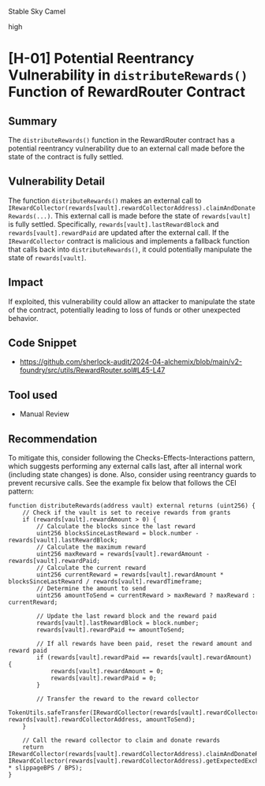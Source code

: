 Stable Sky Camel

high

# [H-01] Potential Reentrancy Vulnerability in `distributeRewards()` Function of RewardRouter Contract

## Summary

The `distributeRewards()` function in the RewardRouter contract has a potential reentrancy vulnerability due to an external call made before the state of the contract is fully settled.

## Vulnerability Detail

The function `distributeRewards()` makes an external call to `IRewardCollector(rewards[vault].rewardCollectorAddress).claimAndDonateRewards(...)`. This external call is made before the state of `rewards[vault]` is fully settled. Specifically, `rewards[vault].lastRewardBlock` and `rewards[vault].rewardPaid` are updated after the external call. If the `IRewardCollector` contract is malicious and implements a fallback function that calls back into `distributeRewards()`, it could potentially manipulate the state of `rewards[vault]`.

## Impact

If exploited, this vulnerability could allow an attacker to manipulate the state of the contract, potentially leading to loss of funds or other unexpected behavior.

## Code Snippet
* https://github.com/sherlock-audit/2024-04-alchemix/blob/main/v2-foundry/src/utils/RewardRouter.sol#L45-L47

## Tool used
* Manual Review

## Recommendation

To mitigate this, consider following the Checks-Effects-Interactions pattern, which suggests performing any external calls last, after all internal work (including state changes) is done. Also, consider using reentrancy guards to prevent recursive calls. See the example fix below that follows the CEI pattern:

```solidity
function distributeRewards(address vault) external returns (uint256) {
    // Check if the vault is set to receive rewards from grants
    if (rewards[vault].rewardAmount > 0) {
        // Calculate the blocks since the last reward
        uint256 blocksSinceLastReward = block.number - rewards[vault].lastRewardBlock;
        // Calculate the maximum reward
        uint256 maxReward = rewards[vault].rewardAmount - rewards[vault].rewardPaid;
        // Calculate the current reward
        uint256 currentReward = rewards[vault].rewardAmount * blocksSinceLastReward / rewards[vault].rewardTimeframe;
        // Determine the amount to send
        uint256 amountToSend = currentReward > maxReward ? maxReward : currentReward;

        // Update the last reward block and the reward paid
        rewards[vault].lastRewardBlock = block.number;
        rewards[vault].rewardPaid += amountToSend;

        // If all rewards have been paid, reset the reward amount and reward paid
        if (rewards[vault].rewardPaid == rewards[vault].rewardAmount) {
            rewards[vault].rewardAmount = 0;
            rewards[vault].rewardPaid = 0;
        }

        // Transfer the reward to the reward collector
        TokenUtils.safeTransfer(IRewardCollector(rewards[vault].rewardCollectorAddress).rewardToken(), rewards[vault].rewardCollectorAddress, amountToSend);
    }

    // Call the reward collector to claim and donate rewards
    return IRewardCollector(rewards[vault].rewardCollectorAddress).claimAndDonateRewards(vault, IRewardCollector(rewards[vault].rewardCollectorAddress).getExpectedExchange(vault) * slippageBPS / BPS);
}
```